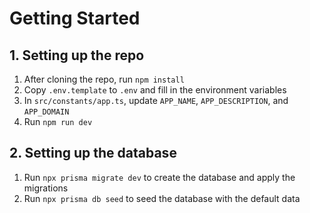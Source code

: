 # Getting Started

## 1. Setting up the repo

1. After cloning the repo, run `npm install`
2. Copy `.env.template` to `.env` and fill in the environment variables
3. In `src/constants/app.ts`, update `APP_NAME`, `APP_DESCRIPTION`, and `APP_DOMAIN`
4. Run `npm run dev`

## 2. Setting up the database

1. Run `npx prisma migrate dev` to create the database and apply the migrations
2. Run `npx prisma db seed` to seed the database with the default data
